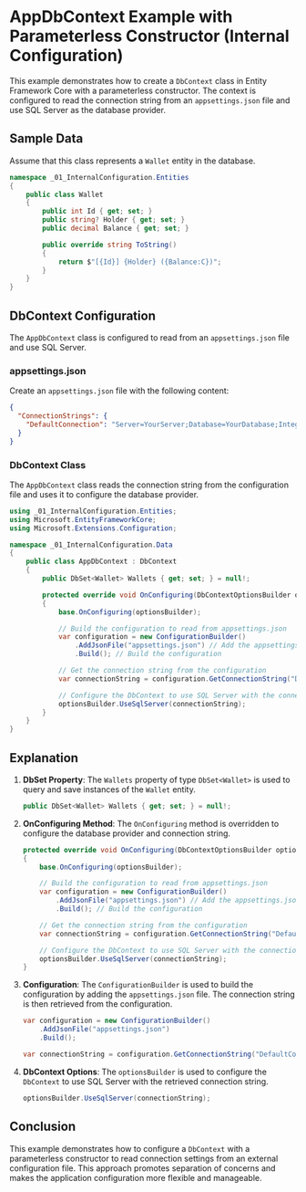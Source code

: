 # AppDbContext Example with Parameterless Constructor (Internal Configuration)

This example demonstrates how to create a `DbContext` class in Entity Framework Core with a parameterless constructor. The context is configured to read the connection string from an `appsettings.json` file and use SQL Server as the database provider.

## Sample Data

Assume that this class represents a `Wallet` entity in the database.

```csharp
namespace _01_InternalConfiguration.Entities
{
    public class Wallet
    {
        public int Id { get; set; }
        public string? Holder { get; set; }
        public decimal Balance { get; set; }

        public override string ToString()
        {
            return $"[{Id}] {Holder} ({Balance:C})";
        }
    }
}
```

## DbContext Configuration

The `AppDbContext` class is configured to read from an `appsettings.json` file and use SQL Server.

### appsettings.json

Create an `appsettings.json` file with the following content:

```json
{
  "ConnectionStrings": {
    "DefaultConnection": "Server=YourServer;Database=YourDatabase;Integrated Security=True;"
  }
}
```

### DbContext Class

The `AppDbContext` class reads the connection string from the configuration file and uses it to configure the database provider.

```csharp
using _01_InternalConfiguration.Entities;
using Microsoft.EntityFrameworkCore;
using Microsoft.Extensions.Configuration;

namespace _01_InternalConfiguration.Data
{
    public class AppDbContext : DbContext
    {
        public DbSet<Wallet> Wallets { get; set; } = null!;

        protected override void OnConfiguring(DbContextOptionsBuilder optionsBuilder)
        {
            base.OnConfiguring(optionsBuilder);

            // Build the configuration to read from appsettings.json
            var configuration = new ConfigurationBuilder()
                .AddJsonFile("appsettings.json") // Add the appsettings.json file to the configuration builder
                .Build(); // Build the configuration

            // Get the connection string from the configuration
            var connectionString = configuration.GetConnectionString("DefaultConnection");

            // Configure the DbContext to use SQL Server with the connection string
            optionsBuilder.UseSqlServer(connectionString);
        }
    }
}
```

## Explanation

1. **DbSet Property**: The `Wallets` property of type `DbSet<Wallet>` is used to query and save instances of the `Wallet` entity.

    ```csharp
    public DbSet<Wallet> Wallets { get; set; } = null!;
    ```

2. **OnConfiguring Method**: The `OnConfiguring` method is overridden to configure the database provider and connection string.

    ```csharp
    protected override void OnConfiguring(DbContextOptionsBuilder optionsBuilder)
    {
        base.OnConfiguring(optionsBuilder);

        // Build the configuration to read from appsettings.json
        var configuration = new ConfigurationBuilder()
            .AddJsonFile("appsettings.json") // Add the appsettings.json file to the configuration builder
            .Build(); // Build the configuration

        // Get the connection string from the configuration
        var connectionString = configuration.GetConnectionString("DefaultConnection");

        // Configure the DbContext to use SQL Server with the connection string
        optionsBuilder.UseSqlServer(connectionString);
    }
    ```

3. **Configuration**: The `ConfigurationBuilder` is used to build the configuration by adding the `appsettings.json` file. The connection string is then retrieved from the configuration.

    ```csharp
    var configuration = new ConfigurationBuilder()
        .AddJsonFile("appsettings.json")
        .Build();

    var connectionString = configuration.GetConnectionString("DefaultConnection");
    ```

4. **DbContext Options**: The `optionsBuilder` is used to configure the `DbContext` to use SQL Server with the retrieved connection string.

    ```csharp
    optionsBuilder.UseSqlServer(connectionString);
    ```

## Conclusion

This example demonstrates how to configure a `DbContext` with a parameterless constructor to read connection settings from an external configuration file. This approach promotes separation of concerns and makes the application configuration more flexible and manageable.

